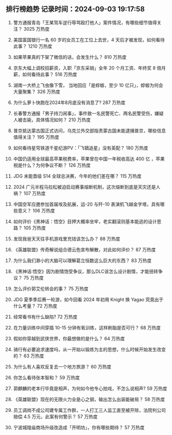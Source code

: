 
## 排行榜趋势 记录时间：2024-09-03 19:17:58
  
  1. 警方通报青岛「王某驾车逆行辱骂殴打他人」案件情况，有哪些细节值得关注？ 3025 万热度
    
  2. 美国富国银行一名 60 岁的女员工在工位上去世，4 天后才被发现，如何看待此事？ 1210 万热度
    
  3. 如果苹果真的下架了微信的话，会发生什么？ 810 万热度
    
  4. 京东大幅上调校招薪资，入职「京东采销」全年 20 个月工资、年终奖 8 倍月薪，如何看待此事？ 516 万热度
    
  5. 湖南一大桥上飞虫像下雪， 当地回应「是蜉蝣，至少 10 亿只」，蜉蝣为何会大量聚集？ 326 万热度
    
  6. 为什么萝卜快跑在2024年8月底没有消息了? 287 万热度
    
  7. 长春警方通报「男子持刀闹事」，事件致一名民警死亡、两名民警受伤，嫌疑人被击毙，具体情况如何？ 210 万热度
    
  8. 普京抵达蒙古国正式访问，乌克兰外交部指责蒙古国未能逮捕普京，哪些信息值得关注？ 195 万热度
    
  9. 如何看待星穹铁道千星纪游PV：「飞镝追星」没有英配？ 180 万热度
    
  10. 中国仍适用全球最高苹果税费率，苹果曾在中国一年税收高达 400 亿 ，苹果税是什么？为何争议不断？ 126 万热度
    
  11. JDG 未能晋级 S14 全球总决赛，今年的他们差在哪？ 115 万热度
    
  12. 2024 广元半程马拉松被迫启动赛事熔断机制，这次熔断到底是天灾还是人祸？ 107 万热度
    
  13. 中国空军应邀参加首届埃及航展，运-20 与歼-10 表演机飞越金字塔，具有哪些意义？ 106 万热度
    
  14. 如何评价《黑神话：悟空》目押大概率坐牢，老实翻滚则基本能逃的设计思路？ 105 万热度
    
  15. 发现我爸天天往手机游戏里充钱该怎么办？ 88 万热度
    
  16. 《英雄联盟》传奇解说组合德云色宣布解散，对此如何评价？ 87 万热度
    
  17. 为什么我们渺小的大脑可以理解葛立恒数这么巨大的东西？ 83 万热度
    
  18. 《黑神话∶悟空》因为剧情饱受争议，那么DLC该怎么设计剧情，才能扭转争议？ 75 万热度
    
  19. 怎么评价郭艾伦转会的事？ 75 万热度
    
  20. JDG 夏季季后赛一轮游，如今回看 2024 年初用 Knight 换 Yagao 究竟出于什么考量？ 72 万热度
    
  21. 经常看书有什么缺陷? 72 万热度
    
  22. 在力量训练中间穿插 10-15 分钟有氧训练，这样刷脂是否可行？ 68 万热度
    
  23. 假如你穿越到武侠世界，你最想做的是什么？ 64 万热度
    
  24. 骑行有必要追求速度吗，从一开始以锻炼为主的思想，什么时候开始发生改变的？ 63 万热度
    
  25. 为什么有人喜欢反复去一个地方旅游？ 60 万热度
    
  26. 你怎么看待张本智和？ 59 万热度
    
  27. 郭麒麟的老本行毕竟是相声，为何如今他专心拍戏，不怎么说相声? 59 万热度
    
  28. 《英雄联盟》现在的无限火力全是心之钢，输出怎么出装能破局？ 58 万热度
    
  29. 员工调岗不成公司建专属工作群，一人打工三人监工直至被开除，法院判公司赔偿 4.5 万元，此案有何警示？ 57 万热度
    
  30. 宁波城隍庙商场升级改造成「开明坊」，你有哪些期待？ 57 万热度
    